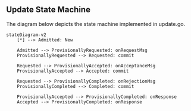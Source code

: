 ## Update State Machine

The diagram below depicts the state machine implemented in update.go.

```mermaid
stateDiagram-v2
    [*] --> Admitted: New

    Admitted --> ProvisionallyRequested: onRequestMsg
    ProvisionallyRequested --> Requested: commit

    Requested --> ProvisionallyAccepted: onAcceptanceMsg
    ProvisionallyAccepted --> Accepted: commit

    Requested --> ProvisionallyCompleted: onRejectionMsg
    ProvisionallyCompleted --> Completed: commit

    ProvisionallyAccepted --> ProvisionallyCompleted: onResponse
    Accepted --> ProvisionallyCompleted: onResponse
```
